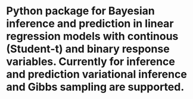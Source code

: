 # Python package for Bayesian inference and prediction in linear regression models with continous (Student-t) and binary response variables. Currently for inference and prediction variational inference and Gibbs sampling are supported.    
